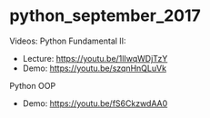 # python_september_2017

Videos:
 Python Fundamental II:
 - Lecture: https://youtu.be/1lIwqWDjTzY
 - Demo: https://youtu.be/szqnHnQLuVk
 
 Python OOP
 - Demo: https://youtu.be/fS6CkzwdAA0
 
 
